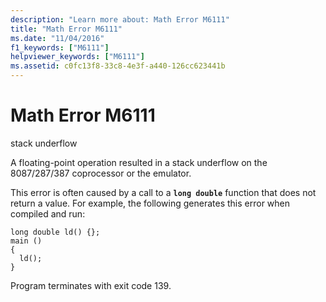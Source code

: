 ```yaml
---
description: "Learn more about: Math Error M6111"
title: "Math Error M6111"
ms.date: "11/04/2016"
f1_keywords: ["M6111"]
helpviewer_keywords: ["M6111"]
ms.assetid: c0fc13f8-33c8-4e3f-a440-126cc623441b
---
```

# Math Error M6111

stack underflow

A floating-point operation resulted in a stack underflow on the 8087/287/387 coprocessor or the emulator.

This error is often caused by a call to a **`long double`** function that does not return a value. For example, the following generates this error when compiled and run:

```
long double ld() {};
main ()
{
  ld();
}
```

Program terminates with exit code 139.
